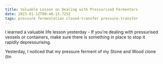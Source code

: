 ```yaml
---
title: Valuable Lesson on Dealing with Pressurised Fermenters
date: 2023-01-12T00:48:13.725Z
tags: pressure fermentation closed-transfer pressure-transfer
---
```

I﻿ learned a valuable life lesson yesterday - If you're dealing with pressurised vessels or containers, make sure there is something in place to stop it rapidly depressurising.

Y﻿esterday, I noticed that my pressure ferment of my Stone and Wood clone (lin